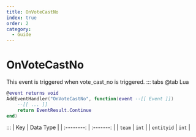```yaml
---
title: OnVoteCastNo
index: true
order: 2
category:
  - Guide
---
```


# OnVoteCastNo
This event is triggered when vote_cast_no is triggered.
::: tabs
@tab Lua
```lua
@event returns void
AddEventHandler("OnVoteCastNo", function(event --[[ Event ]])
    --[[ ... ]]
    return EventResult.Continue
end)
```

:::
|     Key    | Data Type |
| :--------: | :-------: |
|   `team`   |   `int`   |
| `entityid` |   `int`   |